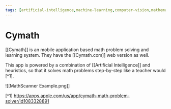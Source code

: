```yaml
---
tags: [artificial-intelligence,machine-learning,computer-vision,mathematical-learning, cymath]
---
```


# Cymath


[[Cymath]] is an mobile application based math problem solving and learning system. They have the [[Cymath.com]] web version as well. 

This app is powered by a combination of [[Artificial Intelligence]] and heuristics, so that it solves math problems step-by-step like a teacher would [^1].


![[MathScanner Example.png]]

[^1] https://apps.apple.com/us/app/cymath-math-problem-solver/id1083328891 